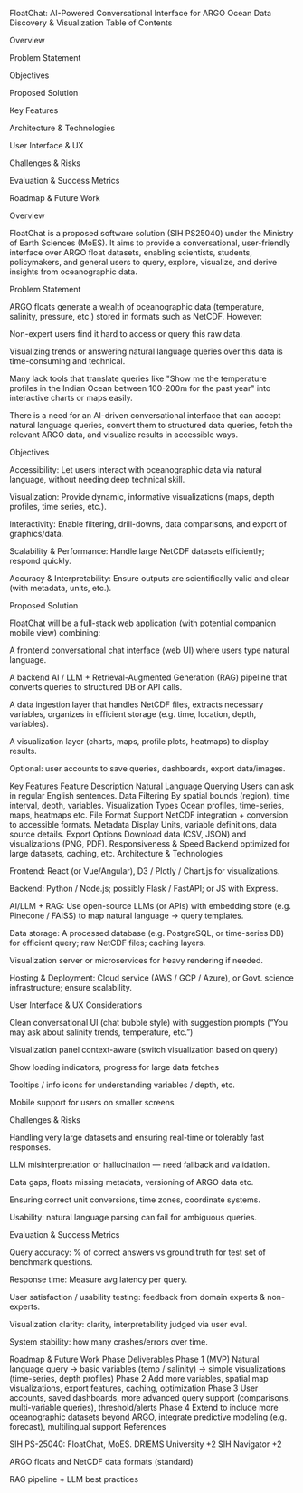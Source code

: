 FloatChat: AI-Powered Conversational Interface for ARGO Ocean Data Discovery & Visualization
Table of Contents

Overview

Problem Statement

Objectives

Proposed Solution

Key Features

Architecture & Technologies

User Interface & UX

Challenges & Risks

Evaluation & Success Metrics

Roadmap & Future Work

Overview

FloatChat is a proposed software solution (SIH PS25040) under the Ministry of Earth Sciences (MoES). It aims to provide a conversational, user-friendly interface over ARGO float datasets, enabling scientists, students, policymakers, and general users to query, explore, visualize, and derive insights from oceanographic data.

Problem Statement

ARGO floats generate a wealth of oceanographic data (temperature, salinity, pressure, etc.) stored in formats such as NetCDF. However:

Non-expert users find it hard to access or query this raw data.

Visualizing trends or answering natural language queries over this data is time-consuming and technical.

Many lack tools that translate queries like "Show me the temperature profiles in the Indian Ocean between 100-200m for the past year" into interactive charts or maps easily.

There is a need for an AI-driven conversational interface that can accept natural language queries, convert them to structured data queries, fetch the relevant ARGO data, and visualize results in accessible ways.

Objectives

Accessibility: Let users interact with oceanographic data via natural language, without needing deep technical skill.

Visualization: Provide dynamic, informative visualizations (maps, depth profiles, time series, etc.).

Interactivity: Enable filtering, drill-downs, data comparisons, and export of graphics/data.

Scalability & Performance: Handle large NetCDF datasets efficiently; respond quickly.

Accuracy & Interpretability: Ensure outputs are scientifically valid and clear (with metadata, units, etc.).

Proposed Solution

FloatChat will be a full-stack web application (with potential companion mobile view) combining:

A frontend conversational chat interface (web UI) where users type natural language.

A backend AI / LLM + Retrieval-Augmented Generation (RAG) pipeline that converts queries to structured DB or API calls.

A data ingestion layer that handles NetCDF files, extracts necessary variables, organizes in efficient storage (e.g. time, location, depth, variables).

A visualization layer (charts, maps, profile plots, heatmaps) to display results.

Optional: user accounts to save queries, dashboards, export data/images.

Key Features
Feature	Description
Natural Language Querying	Users can ask in regular English sentences.
Data Filtering	By spatial bounds (region), time interval, depth, variables.
Visualization Types	Ocean profiles, time-series, maps, heatmaps etc.
File Format Support	NetCDF integration + conversion to accessible formats.
Metadata Display	Units, variable definitions, data source details.
Export Options	Download data (CSV, JSON) and visualizations (PNG, PDF).
Responsiveness & Speed	Backend optimized for large datasets, caching, etc.
Architecture & Technologies

Frontend: React (or Vue/Angular), D3 / Plotly / Chart.js for visualizations.

Backend: Python / Node.js; possibly Flask / FastAPI; or JS with Express.

AI/LLM + RAG: Use open-source LLMs (or APIs) with embedding store (e.g. Pinecone / FAISS) to map natural language → query templates.

Data storage: A processed database (e.g. PostgreSQL, or time-series DB) for efficient query; raw NetCDF files; caching layers.

Visualization server or microservices for heavy rendering if needed.

Hosting & Deployment: Cloud service (AWS / GCP / Azure), or Govt. science infrastructure; ensure scalability.

User Interface & UX Considerations

Clean conversational UI (chat bubble style) with suggestion prompts (“You may ask about salinity trends, temperature, etc.”)

Visualization panel context-aware (switch visualization based on query)

Show loading indicators, progress for large data fetches

Tooltips / info icons for understanding variables / depth, etc.

Mobile support for users on smaller screens

Challenges & Risks

Handling very large datasets and ensuring real-time or tolerably fast responses.

LLM misinterpretation or hallucination — need fallback and validation.

Data gaps, floats missing metadata, versioning of ARGO data etc.

Ensuring correct unit conversions, time zones, coordinate systems.

Usability: natural language parsing can fail for ambiguous queries.

Evaluation & Success Metrics

Query accuracy: % of correct answers vs ground truth for test set of benchmark questions.

Response time: Measure avg latency per query.

User satisfaction / usability testing: feedback from domain experts & non-experts.

Visualization clarity: clarity, interpretability judged via user eval.

System stability: how many crashes/errors over time.

Roadmap & Future Work
Phase	Deliverables
Phase 1 (MVP)	Natural language query → basic variables (temp / salinity) → simple visualizations (time-series, depth profiles)
Phase 2	Add more variables, spatial map visualizations, export features, caching, optimization
Phase 3	User accounts, saved dashboards, more advanced query support (comparisons, multi-variable queries), threshold/alerts
Phase 4	Extend to include more oceanographic datasets beyond ARGO, integrate predictive modeling (e.g. forecast), multilingual support
References

SIH PS-25040: FloatChat, MoES. 
DRIEMS University
+2
SIH Navigator
+2

ARGO floats and NetCDF data formats (standard)

RAG pipeline + LLM best practices